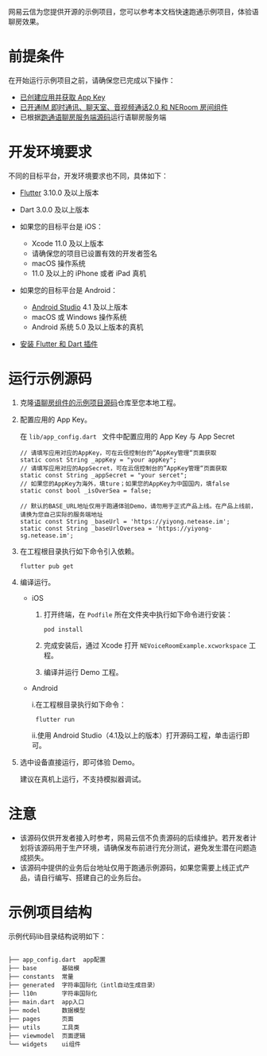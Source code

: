 网易云信为您提供开源的示例项目，您可以参考本文档快速跑通示例项目，体验语聊房效果。

# 前提条件

在开始运行示例项目之前，请确保您已完成以下操作：
- <a href="https://doc.yunxin.163.com/console/docs/TIzMDE4NTA?platform=console" target="_blank">已创建应用并获取 App Key</a>
- <a href="https://doc.yunxin.163.com/group-voice-room/docs/DUwOTA0MTg?platform=flutter" target="_blank">已开通IM 即时通讯、聊天室、音视频通话2.0 和 NERoom 房间组件</a>
- 已根据[跑通语聊房服务端源码](https://doc.yunxin.163.com/group-voice-room/docs/jA3NDY0MjA?platform=server)运行语聊房服务端

# 开发环境要求
不同的目标平台，开发环境要求也不同，具体如下：
- [Flutter](https://docs.flutter.dev/release/archive?tab=windows#macos) 3.10.0 及以上版本
- Dart 3.0.0 及以上版本
- 如果您的目标平台是 iOS：

    - Xcode 11.0 及以上版本
    - 请确保您的项目已设置有效的开发者签名
    - macOS 操作系统
    - 11.0 及以上的 iPhone 或者 iPad 真机

- 如果您的目标平台是 Android：

    - [Android Studio](https://developer.android.com/studio/releases?hl=zh-cn) 4.1 及以上版本
    - macOS 或 Windows 操作系统
    - Android 系统 5.0 及以上版本的真机

- [安装 Flutter 和 Dart 插件](https://docs.flutter.dev/get-started/editor?)


# 运行示例源码
  
1. 克隆<a href="https://github.com/netease-kit/NEChatroom/tree/master/Flutter" target="_blank">语聊房组件的示例项目源码</a>仓库至您本地工程。


2. 配置应用的 App Key。

    在 `lib/app_config.dart ` 文件中配置应用的 App Key 与 App Secret

    ```
    // 请填写应用对应的AppKey，可在云信控制台的”AppKey管理“页面获取
    static const String _appKey = "your appKey";
    // 请填写应用对应的AppSecret，可在云信控制台的”AppKey管理“页面获取
    static const String _appSecret = "your sercet";
    // 如果您的AppKey为海外，填ture；如果您的AppKey为中国国内，填false
    static const bool _isOverSea = false;

    // 默认的BASE_URL地址仅用于跑通体验Demo，请勿用于正式产品上线。在产品上线前，请换为您自己实际的服务端地址
    static const String _baseUrl = 'https://yiyong.netease.im';
    static const String _baseUrlOversea = 'https://yiyong-sg.netease.im';
    ```
    
4. 在工程根目录执行如下命令引入依赖。
    ```
    flutter pub get
    ```
5. 编译运行。

    - iOS
      1. 打开终端，在 `Podfile` 所在文件夹中执行如下命令进行安装：
          ```
          pod install
          ``` 
      2. 完成安装后，通过 Xcode 打开 `NEVoiceRoomExample.xcworkspace` 工程。
  
      3. 编译并运行 Demo 工程。


   - Android
 
      i.在工程根目录执行如下命令：
      ```
       flutter run
      ```
      
      ii.使用 Android Studio（4.1及以上的版本）打开源码工程，单击运行即可。


 


6. 选中设备直接运行，即可体验 Demo。

    建议在真机上运行，不支持模拟器调试。

# 注意
- 该源码仅供开发者接入时参考，网易云信不负责源码的后续维护。若开发者计划将该源码用于生产环境，请确保发布前进行充分测试，避免发生潜在问题造成损失。
- 该源码中提供的业务后台地址仅用于跑通示例源码，如果您需要上线正式产品，请自行编写、搭建自己的业务后台。

# 示例项目结构


示例代码lib目录结构说明如下：

```

├── app_config.dart  app配置
├── base       基础模
├── constants  常量
├── generated  字符串国际化（intl自动生成目录）
├── l10n       字符串国际化
├── main.dart  app入口 
├── model      数据模型
├── pages      页面 
├── utils      工具类
├── viewmodel  页面逻辑
└── widgets    ui组件


```

    

  
